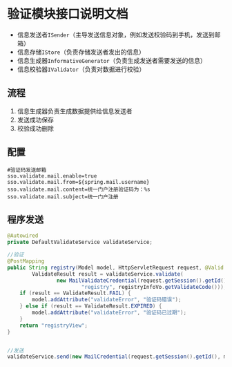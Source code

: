 # 验证模块接口说明文档

* 信息发送者`ISender`（主导发送信息对象，例如发送校验码到手机，发送到邮箱）
* 信息存储`IStore`（负责存储发送者发出的信息）
* 信息生成器`InformativeGenerator`（负责生成发送者需要发送的信息）
* 信息校验器`IValidator`（负责对数据进行校验）

## 流程
1. 信息生成器负责生成数据提供给信息发送者
2. 发送成功保存
3. 校验成功删除

## 配置

```properties
#验证码发送邮箱
sso.validate.mail.enable=true
sso.validate.mail.from=${spring.mail.username}
sso.validate.mail.content=统一门户注册验证码为：%s
sso.validate.mail.subject=统一门户注册
```

## 程序发送

```java
@Autowired
private DefaultValidateService validateService;

//验证
@PostMapping
public String registry(Model model, HttpServletRequest request, @Valid RegistryInfoVo registryInfoVo) {
        ValidateResult result = validateService.validate(
                new MailValidateCredential(request.getSession().getId(), registryInfoVo.getEmail(),
                        "registry", registryInfoVo.getValidateCode()));
    if (result == ValidateResult.FAIL) {
        model.addAttribute("validateError", "验证码错误");
    } else if (result == ValidateResult.EXPIRED) {
        model.addAttribute("validateError", "验证码已过期");
    }
    return "registryView";
}


//发送
validateService.send(new MailCredential(request.getSession().getId(), mail, "registry"));
           
```
